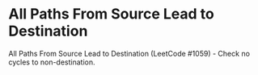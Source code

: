 # All Paths From Source Lead to Destination

All Paths From Source Lead to Destination (LeetCode #1059) - Check no cycles to non-destination.
